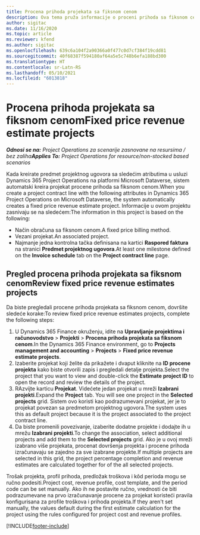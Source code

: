 ```yaml
---
title: Procena prihoda projekata sa fiksnom cenom
description: Ova tema pruža informacije o proceni prihoda sa fiksnom cenom u projektima.
author: sigitac
ms.date: 11/16/2020
ms.topic: article
ms.reviewer: kfend
ms.author: sigitac
ms.openlocfilehash: 639c6a104f2a90366a0f477c0d7cf384f19cdd81
ms.sourcegitcommit: 40f68387f594180af64a5e5c748b6efa188bd300
ms.translationtype: HT
ms.contentlocale: sr-Latn-RS
ms.lasthandoff: 05/10/2021
ms.locfileid: "6013818"
---
```

# <a name="fixed-price-revenue-estimate-projects"></a><span data-ttu-id="16961-103">Procena prihoda projekata sa fiksnom cenom</span><span class="sxs-lookup"><span data-stu-id="16961-103">Fixed price revenue estimate projects</span></span> 

<span data-ttu-id="16961-104">_**Odnosi se na:** Project Operations za scenarije zasnovane na resursima / bez zaliha_</span><span class="sxs-lookup"><span data-stu-id="16961-104">_**Applies To:** Project Operations for resource/non-stocked based scenarios_</span></span>

<span data-ttu-id="16961-105">Kada kreirate predmet projektnog ugovora sa sledećim atributima u usluzi Dynamics 365 Project Operations na platformi Microsoft Dataverse, sistem automatski kreira projekat procene prihoda sa fiksnom cenom.</span><span class="sxs-lookup"><span data-stu-id="16961-105">When you create a project contract line with the following attributes in Dynamics 365 Project Operations on Microsoft Dataverse, the system automatically creates a fixed price revenue estimate project.</span></span> <span data-ttu-id="16961-106">Informacije u ovom projektu zasnivaju se na sledećem:</span><span class="sxs-lookup"><span data-stu-id="16961-106">The information in this project is based on the following:</span></span>

  - <span data-ttu-id="16961-107">Način obračuna sa fiksnom cenom.</span><span class="sxs-lookup"><span data-stu-id="16961-107">A fixed price billing method.</span></span>
  - <span data-ttu-id="16961-108">Vezani projekat.</span><span class="sxs-lookup"><span data-stu-id="16961-108">An associated project.</span></span>
  - <span data-ttu-id="16961-109">Najmanje jedna kontrolna tačka definisana na kartici **Raspored faktura** na stranici **Predmet projektnog ugovora**.</span><span class="sxs-lookup"><span data-stu-id="16961-109">At least one milestone defined on the **Invoice schedule** tab on the **Project contract line** page.</span></span>

## <a name="review-fixed-price-revenue-estimates-projects"></a><span data-ttu-id="16961-110">Pregled procena prihoda projekata sa fiksnom cenom</span><span class="sxs-lookup"><span data-stu-id="16961-110">Review fixed price revenue estimates projects</span></span>
<span data-ttu-id="16961-111">Da biste pregledali procene prihoda projekata sa fiksnom cenom, dovršite sledeće korake:</span><span class="sxs-lookup"><span data-stu-id="16961-111">To review fixed price revenue estimates projects, complete the following steps:</span></span>

1. <span data-ttu-id="16961-112">U Dynamics 365 Finance okruženju, idite na **Upravljanje projektima i računovodstvo** > **Projekti** > **Procena prihoda projekata sa fiksnom cenom**.</span><span class="sxs-lookup"><span data-stu-id="16961-112">In the Dynamics 365 Finance environment, go to **Projects management and accounting** > **Projects** > **Fixed price revenue estimate projects**.</span></span>
2. <span data-ttu-id="16961-113">Izaberite projekat koji želite da prikažete i dvaput kliknite na **ID procene projekta** kako biste otvorili zapis i pregledali detalje projekta.</span><span class="sxs-lookup"><span data-stu-id="16961-113">Select the project that you want to view and double-click the **Estimate project ID** to open the record and review the details of the project.</span></span>
3. <span data-ttu-id="16961-114">RAzvijte karticu **Projekat**. Videćete jedan projekat u mreži **Izabrani projekti**.</span><span class="sxs-lookup"><span data-stu-id="16961-114">Expand the **Project** tab. You will see one project in the **Selected projects** grid.</span></span> <span data-ttu-id="16961-115">Sistem ovo koristi kao podrazumevani projekat, jer je to projekat povezan sa predmetom projektnog ugovora.</span><span class="sxs-lookup"><span data-stu-id="16961-115">The system uses this as default project because it is the project associated to the project contract line.</span></span> 
4. <span data-ttu-id="16961-116">Da biste promenili povezivanje, izaberite dodatne projekte i dodajte ih u mrežu **Izabrani projekti**.</span><span class="sxs-lookup"><span data-stu-id="16961-116">To change the association, select additional projects and add them to the **Selected projects** grid.</span></span> <span data-ttu-id="16961-117">Ako je u ovoj mreži izabrano više projekata, procenat dovršenja projekta i procene prihoda izračunavaju se zajedno za sve izabrane projekte.</span><span class="sxs-lookup"><span data-stu-id="16961-117">If multiple projects are selected in this grid, the project percentage completion and revenue estimates are calculated together for of the all selected projects.</span></span>

  <span data-ttu-id="16961-118">Trošak projekta, profil prihoda, predložak troškova i kôd perioda mogu se ručno podesiti.</span><span class="sxs-lookup"><span data-stu-id="16961-118">Project cost, revenue profile, cost template, and the period code can be set manually.</span></span> <span data-ttu-id="16961-119">Ako ih ne postavite ručno, vrednosti će biti podrazumevane na prvo izračunavanje procene za projekat koristeći pravila konfigurisana za profile troškova i prihoda projekta.</span><span class="sxs-lookup"><span data-stu-id="16961-119">If they aren't set manually, the values default during the first estimate calculation for the project using the rules configured for project cost and revenue profiles.</span></span>



[!INCLUDE[footer-include](../includes/footer-banner.md)]